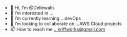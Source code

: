 - 👋 Hi, I’m @Dellewalls
- 👀 I’m interested in ...
- 🌱 I’m currently learning ...devOps
- 💞️ I’m looking to collaborate on ...AWS Cloud projects
- 📫 How to reach me ...kriffworks@gmail.com

<!---
Dellewalls/Dellewalls is a ✨ special ✨ repository because its `README.md` (this file) appears on your GitHub profile.
You can click the Preview link to take a look at your changes.
--->
